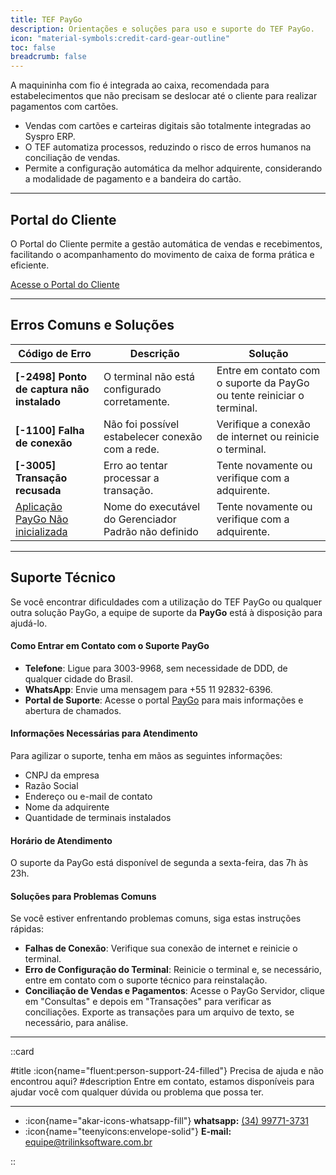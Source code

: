 ```yaml
---
title: TEF PayGo
description: Orientações e soluções para uso e suporte do TEF PayGo.  
icon: "material-symbols:credit-card-gear-outline"
toc: false
breadcrumb: false
---
```


A maquininha com fio é integrada ao caixa, recomendada para estabelecimentos que não precisam se deslocar até o cliente para realizar pagamentos com cartões.

- Vendas com cartões e carteiras digitais são totalmente integradas ao Syspro ERP.
- O TEF automatiza processos, reduzindo o risco de erros humanos na conciliação de vendas.
- Permite a configuração automática da melhor adquirente, considerando a modalidade de pagamento e a bandeira do cartão.

---

## Portal do Cliente

O Portal do Cliente permite a gestão automática de vendas e recebimentos, facilitando o acompanhamento do movimento de caixa de forma prática e eficiente.

[Acesse o Portal do Cliente](https://paygo.com.br/portal-do-cliente/)

---

## Erros Comuns e Soluções

| Código de Erro                             | Descrição                                        | Solução                                           |
|--------------------------------------------|-------------------------------------------------|--------------------------------------------------|
| **[-2498] Ponto de captura não instalado**  | O terminal não está configurado corretamente.    | Entre em contato com o suporte da PayGo ou tente reiniciar o terminal. |
| **[-1100] Falha de conexão**               | Não foi possível estabelecer conexão com a rede. | Verifique a conexão de internet ou reinicie o terminal. |
| **[-3005] Transação recusada**             | Erro ao tentar processar a transação.            | Tente novamente ou verifique com a adquirente.    |
| [Aplicação PayGo Não inicializada](/duvidas/integracoes/_paygo-gerenciador_padrao)            | Nome do executável do Gerenciador Padrão não definido   | Tente novamente ou verifique com a adquirente.    |

---

## Suporte Técnico

Se você encontrar dificuldades com a utilização do TEF PayGo ou qualquer outra solução PayGo, a equipe de suporte da **PayGo** está à disposição para ajudá-lo.

#### Como Entrar em Contato com o Suporte PayGo

- **Telefone**: Ligue para 3003-9968, sem necessidade de DDD, de qualquer cidade do Brasil.
- **WhatsApp**: Envie uma mensagem para +55 11 92832-6396.
- **Portal de Suporte**: Acesse o portal [PayGo](https://paygo.com.br) para mais informações e abertura de chamados.

#### Informações Necessárias para Atendimento

Para agilizar o suporte, tenha em mãos as seguintes informações:
- CNPJ da empresa
- Razão Social
- Endereço ou e-mail de contato
- Nome da adquirente
- Quantidade de terminais instalados

#### Horário de Atendimento
O suporte da PayGo está disponível de segunda a sexta-feira, das 7h às 23h.

#### Soluções para Problemas Comuns

Se você estiver enfrentando problemas comuns, siga estas instruções rápidas:

- **Falhas de Conexão**: Verifique sua conexão de internet e reinicie o terminal.
- **Erro de Configuração do Terminal**: Reinicie o terminal e, se necessário, entre em contato com o suporte técnico para reinstalação.
- **Conciliação de Vendas e Pagamentos**: Acesse o PayGo Servidor, clique em "Consultas" e depois em "Transações" para verificar as conciliações. Exporte as transações para um arquivo de texto, se necessário, para análise.

---

::card

#title
:icon{name="fluent:person-support-24-filled"} Precisa de ajuda e não encontrou aqui?
#description
Entre em contato, estamos disponíveis para ajudar você com qualquer dúvida ou problema que possa ter.

---

- :icon{name="akar-icons-whatsapp-fill"} **whatsapp:** [(34) 99771-3731](https://wa.me/trilinksoftware)
- :icon{name="teenyicons:envelope-solid"} **E-mail:** [equipe@trilinksoftware.com.br](mailto:equipe@trilinksoftware.com.br)

::
